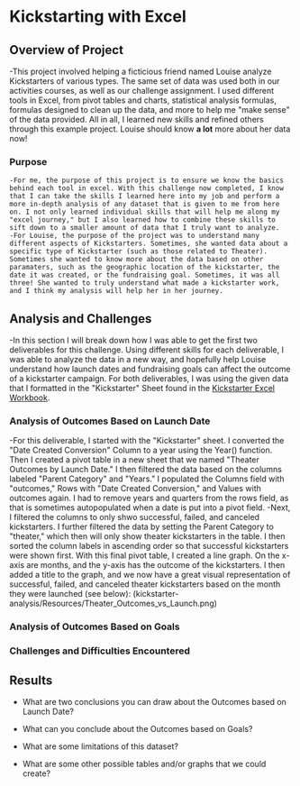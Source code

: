 # Kickstarting with Excel

## Overview of Project
   -This project involved helping a ficticious friend named Louise analyze Kickstarters of various types. The same set of data was used both in our activities courses, as well as our challenge assignment. I used different tools in Excel, from pivot tables and charts, statistical analysis formulas, formulas designed to clean up the data, and more to help me "make sense" of the data provided. All in all, I learned new skills and refined others through this example project. Louise should know **a lot** more about her data now! 
### Purpose
    -For me, the purpose of this project is to ensure we know the basics behind each tool in excel. With this challenge now completed, I know that I can take the skills I learned here into my job and perform a more in-depth analysis of any dataset that is given to me from here on. I not only learned individual skills that will help me along my "excel journey," but I also learned how to combine these skills to sift down to a smaller amount of data that I truly want to analyze.
    -For Louise, the purpose of the project was to understand many different aspects of Kickstarters. Sometimes, she wanted data about a specific type of Kickstarter (such as those related to Theater). Sometimes she wanted to know more about the data based on other paramaters, such as the geographic location of the kickstarter, the date it was created, or the fundraising goal. Sometimes, it was all three! She wanted to truly understand what made a kickstarter work, and I think my analysis will help her in her journey.
## Analysis and Challenges
   -In this section I will break down how I was able to get the first two deliverables for this challenge. Using different skills for each deliverable, I was able to analyze the data in a new way, and hopefully help Louise understand how launch dates and fundraising goals can affect the outcome of a kickstarter campaign. For both deliverables, I was using the given data that I formatted in the "Kickstarter" Sheet found in the [Kickstarter Excel Workbook](https://github.com/mabuckjr/kickstarter-analysis/blob/main/Copy%20of%20Kickstarter_Challenge.xlsx). 
### Analysis of Outcomes Based on Launch Date
   -For this deliverable, I started with the "Kickstarter" sheet. I converted the "Date Created Conversion" Column to a year using the Year() function. Then I created a pivot table in a new sheet that we named "Theater Outcomes by Launch Date." I then filtered the data based on the columns labeled "Parent Category" and "Years." I populated the Columns field with "outcomes," Rows with "Date Created Conversion," and Values with outcomes again. I had to remove years and quarters from the rows field, as that is sometimes autopopulated when a date is put into a pivot field.
   -Next, I filtered the columns to only shwo successful, failed, and canceled kickstarters. I further filtered the data by setting the Parent Category to "theater," which then will only show theater kickstarters in the table. I then sorted the column labels in ascending order so that successful kickstarters were shown first. With this final pivot table, I created a line graph. On the x-axis are months, and the y-axis has the outcome of the kickstarters. I then added a title to the graph, and we now have a great visual representation of successful, failed, and canceled theater kickstarters based on the month they were launched (see below): 
   (kickstarter-analysis/Resources/Theater_Outcomes_vs_Launch.png) 

### Analysis of Outcomes Based on Goals

### Challenges and Difficulties Encountered

## Results

- What are two conclusions you can draw about the Outcomes based on Launch Date?

- What can you conclude about the Outcomes based on Goals?

- What are some limitations of this dataset?

- What are some other possible tables and/or graphs that we could create?
